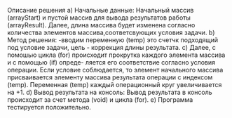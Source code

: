 Описание решения
a) Начальные данные:
Начальный массив (arrayStart) и пустой массив для вывода результатов работы (arrayResult). 
Далее, длина массива будет изменена согласно количества элементов массива,соответсвующих условия задачи.
b) Метод решения:
-вводим переменную (temp) это счетчк подходящий под условие задачи, цель - коррекция длины результата.
c) Далее, с помошью цикла (for) происходит прокрутка каждого элемента массива и с помощью (if) опреде-
ляется его соответствие согласно условия операции.
Если условие соблюдается, то элемент начального массива присваивается элементу массива результата операции с индексом (temp).
Переменная (temp) каждый операционный круг увеличивается на +1.
d) Вывод результата на консоль:
Вывод результата в консоль происходит за счет метода (void) и цикла (for).
e) Программа тестируется положительно.

